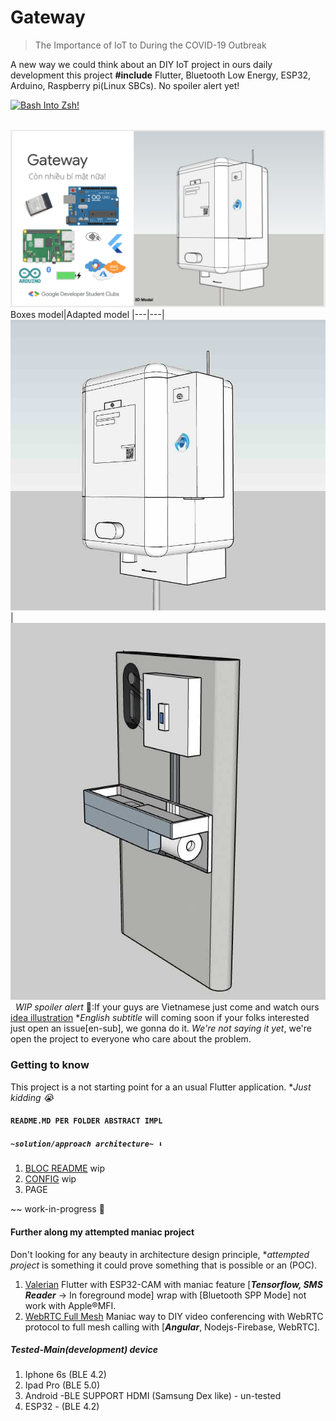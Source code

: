 # Gateway

> The Importance of IoT to During the COVID-19 Outbreak

A new way we could think about an DIY IoT project in ours daily development this project **#include** Flutter, Bluetooth Low Energy, ESP32, Arduino, Raspberry pi(Linux SBCs). No spoiler alert yet!
<div>
<a href="http://www.youtube.com/watch?feature=player_embedded&v=RvnyX0l7zPM" target="_blank"><img src="http://img.youtube.com/vi/RvnyX0l7zPM/0.jpg" 
alt="Bash Into Zsh!"/></a>
</div>

&nbsp;
<a href="https://www.youtube.com/watch?v=RvnyX0l7zPM">![showcase](docs/img/showcase.png)</a>
Boxes model|Adapted model
|---|---|
![Boxes model](docs/img/boxes_model.jpg)| ![Adapted model](docs/img/final_model.jpg)
&nbsp;
*WIP spoiler alert* 🤟:If your guys are Vietnamese just come and watch ours [idea illustration](https://www.youtube.com/watch?v=RvnyX0l7zPM) **English subtitle* will coming soon if your folks interested just open an issue[en-sub], we gonna do it. *We're not saying it yet*, we're open the project to everyone who care about the problem.

### Getting to know

This project is a not starting point for a  an usual Flutter application. **Just kidding 😭*
#### ```README.MD PER FOLDER ABSTRACT IMPL```
##### ```~solution/approach architecture~ ⬇️```
1. [BLOC README](./lib/blocs/) wip
2. [CONFIG](./lib/config) wip
3. PAGE

~~ work-in-progress 🤕

#### Further along my attempted maniac project
Don't looking for any beauty in architecture design principle, **attempted project* is something it could prove something that is possible or an (POC).

1. [Valerian](https://github.com/truonghoangduy/Valerian) Flutter with ESP32-CAM with maniac feature [***Tensorflow, SMS Reader*** -> In foreground mode] wrap with [Bluetooth SPP Mode] not work with Apple®MFI.
2. [WebRTC Full Mesh](https://github.com/truonghoangduy/Stream-It) Maniac way to DIY video conferencing with WebRTC protocol to full mesh calling with [***Angular***, Nodejs-Firebase, WebRTC].

##### Tested-Main(development) device
1. Iphone 6s (BLE 4.2)
3. Ipad Pro  (BLE 5.0)
4. Android -BLE SUPPORT HDMI (Samsung Dex like) - un-tested
5. ESP32 - (BLE 4.2)



